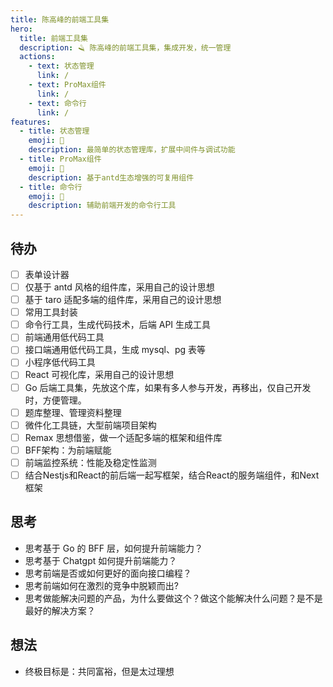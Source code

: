 ```yaml
---
title: 陈高峰的前端工具集
hero:
  title: 前端工具集
  description: 🪒 陈高峰的前端工具集，集成开发，统一管理
  actions:
    - text: 状态管理
      link: /
    - text: ProMax组件
      link: /
    - text: 命令行
      link: /
features:
  - title: 状态管理
    emoji: 💎
    description: 最简单的状态管理库，扩展中间件与调试功能
  - title: ProMax组件
    emoji: 🌈
    description: 基于antd生态增强的可复用组件
  - title: 命令行
    emoji: 🚀
    description: 辅助前端开发的命令行工具
---
```


## 待办

- [ ] 表单设计器
- [ ] 仅基于 antd 风格的组件库，采用自己的设计思想
- [ ] 基于 taro 适配多端的组件库，采用自己的设计思想
- [ ] 常用工具封装
- [ ] 命令行工具，生成代码技术，后端 API 生成工具
- [ ] 前端通用低代码工具
- [ ] 接口端通用低代码工具，生成 mysql、pg 表等
- [ ] 小程序低代码工具
- [ ] React 可视化库，采用自己的设计思想
- [ ] Go 后端工具集，先放这个库，如果有多人参与开发，再移出，仅自己开发时，方便管理。
- [ ] 题库整理、管理资料整理
- [ ] 微件化工具链，大型前端项目架构
- [ ] Remax 思想借鉴，做一个适配多端的框架和组件库
- [ ] BFF架构：为前端赋能
- [ ] 前端监控系统：性能及稳定性监测
- [ ] 结合Nestjs和React的前后端一起写框架，结合React的服务端组件，和Next框架
<!-- - [ ] crm建表、建流程、建表单全部可视化操作等
- [ ] crm->营销系统->scrm->企业管理系统->商城 -->

## 思考

- 思考基于 Go 的 BFF 层，如何提升前端能力？
- 思考基于 Chatgpt 如何提升前端能力？
- 思考前端是否或如何更好的面向接口编程？
- 思考前端如何在激烈的竞争中脱颖而出?
- 思考做能解决问题的产品，为什么要做这个？做这个能解决什么问题？是不是最好的解决方案？
<!-- - 思考当前大环境下，如何创业，为程序员创造就业岗位？ -->

## 想法

- 终极目标是：共同富裕，但是太过理想
<!-- - 人工智能取代了部份人工，但不代表要让这些人失业，可以将人工智能作为辅助，将事情做的更好！
- 成功了也不要成为资本家，而是用钱来做更多的事，创造更多的就业！
- 只要不是混日子的人都有用！
- 优先帮助努力、上进、诚实、人品好的人！
- 万事开头难，先生存，再想其他的
- 最后还是要转产品，有idea然后实现，不能事事亲力亲为，要把自己想做的事做成！
- 一步步来，想法多没事，先记录下来，优先级排起来！ -->
